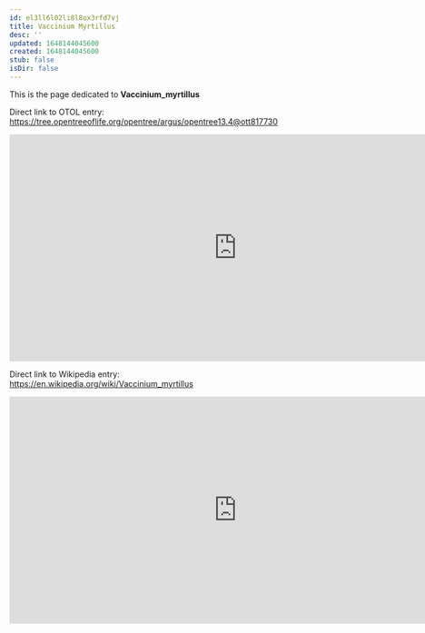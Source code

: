 ```yaml
---
id: el3ll6l02li8l8ox3rfd7vj
title: Vaccinium Myrtillus
desc: ''
updated: 1648144045600
created: 1648144045600
stub: false
isDir: false
---
```

This is the page dedicated to **Vaccinium_myrtillus**


Direct link to OTOL entry: https://tree.opentreeoflife.org/opentree/argus/opentree13.4@ott817730



<html>
    <body>
    <iframe src="https://tree.opentreeoflife.org/opentree/argus/opentree13.4@ott817730"
    width="800" height="400" frameborder="0" allowfullscreen> </iframe>
    </body>
</html>
    


Direct link to Wikipedia entry: https://en.wikipedia.org/wiki/Vaccinium_myrtillus



<html>
    <body>
    <iframe src="https://en.wikipedia.org/wiki/Vaccinium_myrtillus"
    width="800" height="400" frameborder="0" allowfullscreen> </iframe>
    </body>
</html>
    
